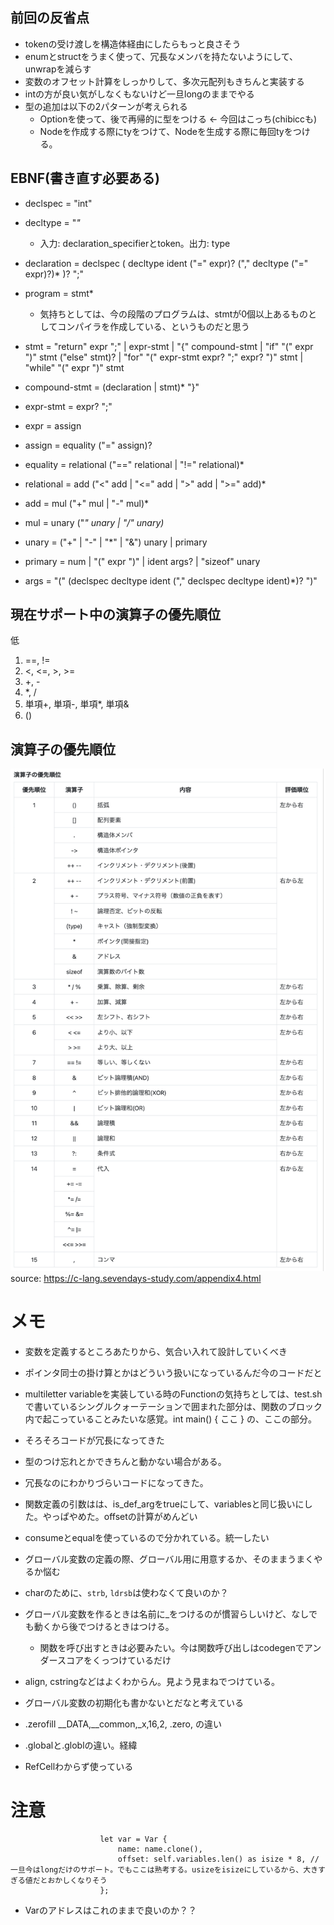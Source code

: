 ## 前回の反省点
- tokenの受け渡しを構造体経由にしたらもっと良さそう
- enumとstructをうまく使って、冗長なメンバを持たないようにして、unwrapを減らす
- 変数のオフセット計算をしっかりして、多次元配列もきちんと実装する
- intの方が良い気がしなくもないけど一旦longのままでやる
- 型の追加は以下の2パターンが考えられる
  - Optionを使って、後で再帰的に型をつける <- 今回はこっち(chibiccも)
  - Nodeを作成する際にtyをつけて、Nodeを生成する際に毎回tyをつける。

## EBNF(書き直す必要ある)
- declspec = "int"
- decltype = "*"* 
  - 入力: declaration_specifierとtoken。出力: type
- declaration = declspec ( decltype ident ("=" expr)? ("," decltype ("=" expr)?)* )? ";"

- program = stmt*
  - 気持ちとしては、今の段階のプログラムは、stmtが0個以上あるものとしてコンパイラを作成している、というものだと思う
- stmt = "return" expr ";" | expr-stmt | "{" compound-stmt | "if" "(" expr ")" stmt ("else" stmt)? | "for" "(" expr-stmt expr? ";" expr? ")" stmt | "while" "(" expr ")" stmt
- compound-stmt = (declaration | stmt)* "}"
- expr-stmt = expr? ";"
- expr = assign
- assign = equality ("=" assign)?
- equality = relational ("==" relational | "!=" relational)*
- relational = add ("<" add | "<=" add | ">" add | ">=" add)*
- add = mul ("+" mul | "-" mul)*
- mul = unary ("*" unary | "/" unary)*
- unary = ("+" | "-" | "*" | "&") unary | primary
- primary = num | "(" expr ")" | ident args? | "sizeof" unary
- args = "(" (declspec decltype ident ("," declspec decltype ident)*)? ")"

## 現在サポート中の演算子の優先順位
低
1. ==, !=
2. <, <=, >, >=
3. +, -
4. *, /
5. 単項+, 単項-, 単項*, 単項&
6. ()

## 演算子の優先順位
![alt text](operator-priority.png)
source: https://c-lang.sevendays-study.com/appendix4.html

# メモ
- 変数を定義するところあたりから、気合い入れて設計していくべき
- ポインタ同士の掛け算とかはどういう扱いになっているんだ今のコードだと

- multiletter variableを実装している時のFunctionの気持ちとしては、test.shで書いているシングルクォーテーションで囲まれた部分は、関数のブロック内で起こっていることみたいな感覚。int main() { ここ } の、ここの部分。
- そろそろコードが冗長になってきた
- 型のつけ忘れとかできちんと動かない場合がある。
- 冗長なのにわかりづらいコードになってきた。
- 関数定義の引数はは、is_def_argをtrueにして、variablesと同じ扱いにした。やっぱやめた。offsetの計算がめんどい
- consumeとequalを使っているので分かれている。統一したい
- グローバル変数の定義の際、グローバル用に用意するか、そのままうまくやるか悩む
- charのために、`strb`, `ldrsb`は使わなくて良いのか？
- グローバル変数を作るときは名前に_をつけるのが慣習らしいけど、なしでも動くから後でつけるときはつける。
  - 関数を呼び出すときは必要みたい。今は関数呼び出しはcodegenでアンダースコアをくっつけているだけ
- align, cstringなどはよくわからん。見よう見まねでつけている。
- グローバル変数の初期化も書かないとだなと考えている
- .zerofill __DATA,__common,_x,16,2, .zero, の違い
- .globalと.globlの違い。経緯
- RefCellわからず使っている


# 注意
```
                    let var = Var {
                        name: name.clone(),
                        offset: self.variables.len() as isize * 8, // 一旦今はlongだけのサポート。でもここは熟考する。usizeをisizeにしているから、大きすぎる値だとおかしくなりそう
                    };
```
- Varのアドレスはこれのままで良いのか？？